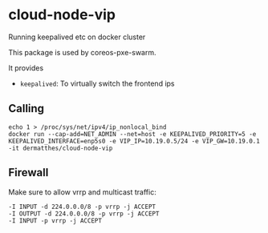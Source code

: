 # cloud-node-vip
Running keepalived etc on docker cluster

This package is used by coreos-pxe-swarm. 

It provides
- `keepalived`: To virtually switch the frontend ips
 
 
## Calling

```
echo 1 > /proc/sys/net/ipv4/ip_nonlocal_bind
docker run --cap-add=NET_ADMIN --net=host -e KEEPALIVED_PRIORITY=5 -e KEEPALIVED_INTERFACE=enp5s0 -e VIP_IP=10.19.0.5/24 -e VIP_GW=10.19.0.1 -it dermatthes/cloud-node-vip
```


## Firewall 

Make sure to allow vrrp and multicast traffic:

```
-I INPUT -d 224.0.0.0/8 -p vrrp -j ACCEPT
-I OUTPUT -d 224.0.0.0/8 -p vrrp -j ACCEPT
-I INPUT -p vrrp -j ACCEPT
```